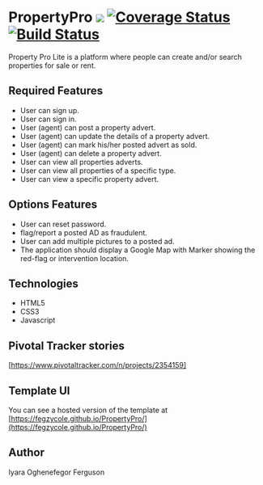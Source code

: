# PropertyPro <a href="https://codeclimate.com/github/fegzycole/PropertyPro/maintainability"><img src="https://api.codeclimate.com/v1/badges/11b9ca2ed76e72892cee/maintainability" /></a> [![Coverage Status](https://coveralls.io/repos/github/fegzycole/PropertyPro/badge.svg?branch=ft-user-signup-166795280)](https://coveralls.io/github/fegzycole/PropertyPro?branch=ft-user-signup-166795280) [![Build Status](https://travis-ci.com/fegzycole/PropertyPro.svg?branch=develop)](https://travis-ci.com/fegzycole/PropertyPro)

Property Pro Lite is a platform where people can create and/or search properties for sale or rent.


## Required Features
- User can sign up.
- User can sign in.
- User (agent) can post a property advert.
- User (agent) can update the details of a property advert.
- User (agent) can mark his/her posted advert as sold.
- User (agent) can delete a property advert.
- User can view all properties adverts.
- User can view all properties of a specific type.
- User can view a specific property advert.


## Options Features
- User can reset password.
- flag/report a posted AD as fraudulent.
- User can add multiple pictures to a posted ad.
- The application should display a Google Map with Marker showing the red-flag or intervention location.

## Technologies

- HTML5
- CSS3
- Javascript



## Pivotal Tracker stories

[https://www.pivotaltracker.com/n/projects/2354159]


## Template UI

You can see a hosted version of the template at [https://fegzycole.github.io/PropertyPro/](https://fegzycole.github.io/PropertyPro/)



## Author

Iyara Oghenefegor Ferguson


